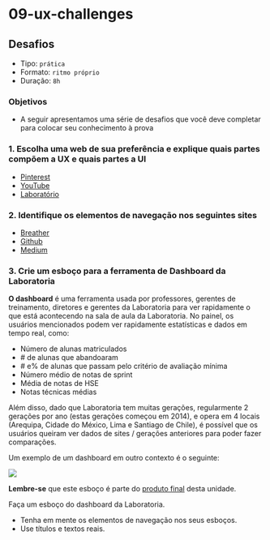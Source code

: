 # 09-ux-challenges

## Desafios

* Tipo: `prática`
* Formato: `ritmo próprio`
* Duração: `8h`

### Objetivos

* A seguir apresentamos uma série de desafios que você deve completar para colocar seu conhecimento à prova

### 1. Escolha uma web de sua preferência e explique quais partes compõem a UX e quais partes a UI

* [Pinterest](https://www.pinterest.com/)
* [YouTube](https://www.youtube.com/)
* [Laboratório](http://laboratoria.la/)

### 2. Identifique os elementos de navegação nos seguintes sites

* [Breather](http://breather.com/)
* [Github](https://github.com/)
* [Medium](http://medium.com/)

### 3. Crie um esboço para a ferramenta de Dashboard da Laboratoria

**O dashboard** é uma ferramenta usada por professores, gerentes de treinamento, diretores e gerentes da Laboratoria para ver rapidamente o que está acontecendo na sala de aula da Laboratoria. No painel, os usuários mencionados podem ver rapidamente estatísticas e dados em tempo real, como:

* Número de alunas matriculados
* \# de alunas que abandoaram
* \# e% de alunas que passam pelo critério de avaliação mínima
* Número médio de notas de sprint
* Média de notas de HSE
* Notas técnicas médias

Além disso, dado que Laboratoria tem muitas gerações, regularmente 2 gerações por ano \(estas gerações começou em 2014\), e opera em 4 locais \(Arequipa, Cidade do México, Lima e Santiago de Chile\), é possível que os usuários queiram ver dados de sites / gerações anteriores para poder fazer comparações.

Um exemplo de um dashboard em outro contexto é o seguinte:

![](https://camo.githubusercontent.com/1d071e10adf28099bd1a490bb267291c570d79cc/68747470733a2f2f63646e2e636f6c6f726c69622e636f6d2f77702f77702d636f6e74656e742f75706c6f6164732f73697465732f322f667265652d626f6f7473747261702d61646d696e2d64617368626f6172642d74656d706c617465732e6a7067)

**Lembre-se** que este esboço é parte do [produto final](https://github.com/Laboratoria/curricula-js/blob/03-interactive/03-interactive-site/03-data-dashboard/01-final-product/README.md) desta unidade.

Faça um esboço do dashboard da Laboratoria.

* Tenha em mente os elementos de navegação nos seus esboços.
* Use títulos e textos reais.

